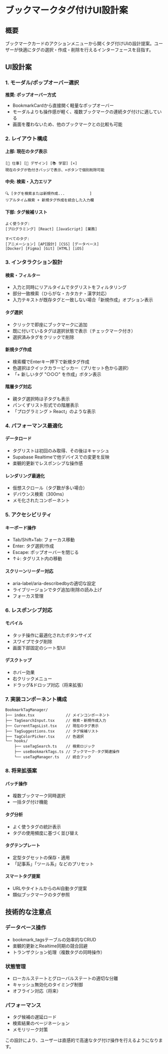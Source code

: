 # ブックマークタグ付けUI設計案

## 概要
ブックマークカードのアクションメニューから開くタグ付けUIの設計提案。ユーザーが快適にタグの選択・作成・削除を行えるインターフェースを目指す。

## UI設計案

### 1. モーダル/ポップオーバー選択
**推奨: ポップオーバー方式**
- BookmarkCardから直接開く軽量なポップオーバー
- モーダルよりも操作感が軽く、複数ブックマークの連続タグ付けに適している
- 画面を覆わないため、他のブックマークとの比較も可能

### 2. レイアウト構成

#### 上部: 現在のタグ表示
```
[📌 仕事] [🎨 デザイン] [📚 学習] [×]
現在のタグが色付きバッジで表示、×ボタンで個別削除可能
```

#### 中央: 検索・入力エリア
```
🔍 [タグを検索または新規作成...           ]
リアルタイム検索 + 新規タグ作成を統合した入力欄
```

#### 下部: タグ候補リスト
```
よく使うタグ:
[プログラミング] [React] [JavaScript] [業務]

すべてのタグ:
[アニメーション] [API設計] [CSS] [データベース]
[Docker] [Figma] [Git] [HTML] [iOS]
```

### 3. インタラクション設計

#### 検索・フィルター
- 入力と同時にリアルタイムでタグリストをフィルタリング
- 部分一致検索（ひらがな・カタカナ・漢字対応）
- 入力テキストが既存タグと一致しない場合「新規作成」オプション表示

#### タグ選択
- クリックで即座にブックマークに追加
- 既に付いているタグは選択状態で表示（チェックマーク付き）
- 選択済みタグをクリックで削除

#### 新規タグ作成
- 検索欄でEnterキー押下で新規タグ作成
- 色選択はクイックカラーピッカー（プリセット色から選択）
- 「+ 新しいタグ "○○○" を作成」ボタン表示

#### 階層タグ対応
- 親タグ選択時は子タグも表示
- パンくずリスト形式での階層表示
- 「プログラミング > React」のような表示

### 4. パフォーマンス最適化

#### データロード
- タグリストは初回のみ取得、その後はキャッシュ
- Supabase Realtimeで他デバイスでの変更を反映
- 楽観的更新でレスポンシブな操作感

#### レンダリング最適化
- 仮想スクロール（タグ数が多い場合）
- デバウンス検索（300ms）
- メモ化されたコンポーネント

### 5. アクセシビリティ

#### キーボード操作
- Tab/Shift+Tab: フォーカス移動
- Enter: タグ選択/作成
- Escape: ポップオーバーを閉じる
- ↑↓: タグリスト内の移動

#### スクリーンリーダー対応
- aria-label/aria-describedbyの適切な設定
- ライブリージョンでタグ追加/削除の読み上げ
- フォーカス管理

### 6. レスポンシブ対応

#### モバイル
- タッチ操作に最適化されたボタンサイズ
- スワイプでタグ削除
- 画面下部固定のシート型UI

#### デスクトップ
- ホバー効果
- 右クリックメニュー
- ドラッグ&ドロップ対応（将来拡張）

### 7. 実装コンポーネント構成

```tsx
BookmarkTagManager/
├── index.tsx              // メインコンポーネント
├── TagSearchInput.tsx     // 検索・新規作成入力
├── CurrentTagsList.tsx    // 現在のタグ表示
├── TagSuggestions.tsx     // タグ候補リスト
├── TagColorPicker.tsx     // 色選択
└── hooks/
    ├── useTagSearch.ts    // 検索ロジック
    ├── useBookmarkTags.ts // ブックマーク-タグ関連操作
    └── useTagManager.ts   // 統合フック
```

### 8. 将来拡張案

#### バッチ操作
- 複数ブックマーク同時選択
- 一括タグ付け機能

#### タグ分析
- よく使うタグの統計表示
- タグの使用頻度に基づく並び替え

#### タグテンプレート
- 定型タグセットの保存・適用
- 「記事系」「ツール系」などのプリセット

#### スマートタグ提案
- URLやタイトルからのAI自動タグ提案
- 類似ブックマークのタグ参照

## 技術的な注意点

### データベース操作
- bookmark_tagsテーブルの効率的なCRUD
- 楽観的更新とRealtime同期の競合回避
- トランザクション処理（複数タグの同時操作）

### 状態管理
- ローカルステートとグローバルステートの適切な分離
- キャッシュ無効化のタイミング制御
- オフライン対応（将来）

### パフォーマンス
- タグ候補の遅延ロード
- 検索結果のページネーション
- メモリリーク対策

この設計により、ユーザーは直感的で高速なタグ付け操作を行えるようになります。